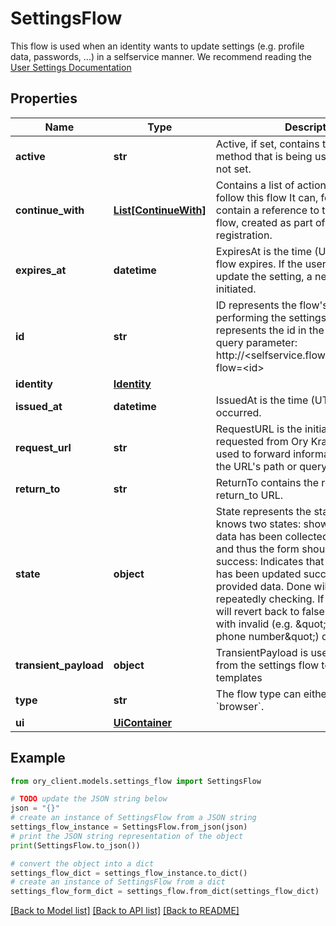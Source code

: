 # SettingsFlow

This flow is used when an identity wants to update settings (e.g. profile data, passwords, ...) in a selfservice manner.  We recommend reading the [User Settings Documentation](../self-service/flows/user-settings)

## Properties

Name | Type | Description | Notes
------------ | ------------- | ------------- | -------------
**active** | **str** | Active, if set, contains the registration method that is being used. It is initially not set. | [optional] 
**continue_with** | [**List[ContinueWith]**](ContinueWith.md) | Contains a list of actions, that could follow this flow  It can, for example, contain a reference to the verification flow, created as part of the user&#39;s registration. | [optional] 
**expires_at** | **datetime** | ExpiresAt is the time (UTC) when the flow expires. If the user still wishes to update the setting, a new flow has to be initiated. | 
**id** | **str** | ID represents the flow&#39;s unique ID. When performing the settings flow, this represents the id in the settings ui&#39;s query parameter: http://&lt;selfservice.flows.settings.ui_url&gt;?flow&#x3D;&lt;id&gt; | 
**identity** | [**Identity**](Identity.md) |  | 
**issued_at** | **datetime** | IssuedAt is the time (UTC) when the flow occurred. | 
**request_url** | **str** | RequestURL is the initial URL that was requested from Ory Kratos. It can be used to forward information contained in the URL&#39;s path or query for example. | 
**return_to** | **str** | ReturnTo contains the requested return_to URL. | [optional] 
**state** | **object** | State represents the state of this flow. It knows two states:  show_form: No user data has been collected, or it is invalid, and thus the form should be shown. success: Indicates that the settings flow has been updated successfully with the provided data. Done will stay true when repeatedly checking. If set to true, done will revert back to false only when a flow with invalid (e.g. \&quot;please use a valid phone number\&quot;) data was sent. | 
**transient_payload** | **object** | TransientPayload is used to pass data from the settings flow to hooks and email templates | [optional] 
**type** | **str** | The flow type can either be &#x60;api&#x60; or &#x60;browser&#x60;. | 
**ui** | [**UiContainer**](UiContainer.md) |  | 

## Example

```python
from ory_client.models.settings_flow import SettingsFlow

# TODO update the JSON string below
json = "{}"
# create an instance of SettingsFlow from a JSON string
settings_flow_instance = SettingsFlow.from_json(json)
# print the JSON string representation of the object
print(SettingsFlow.to_json())

# convert the object into a dict
settings_flow_dict = settings_flow_instance.to_dict()
# create an instance of SettingsFlow from a dict
settings_flow_form_dict = settings_flow.from_dict(settings_flow_dict)
```
[[Back to Model list]](../README.md#documentation-for-models) [[Back to API list]](../README.md#documentation-for-api-endpoints) [[Back to README]](../README.md)



